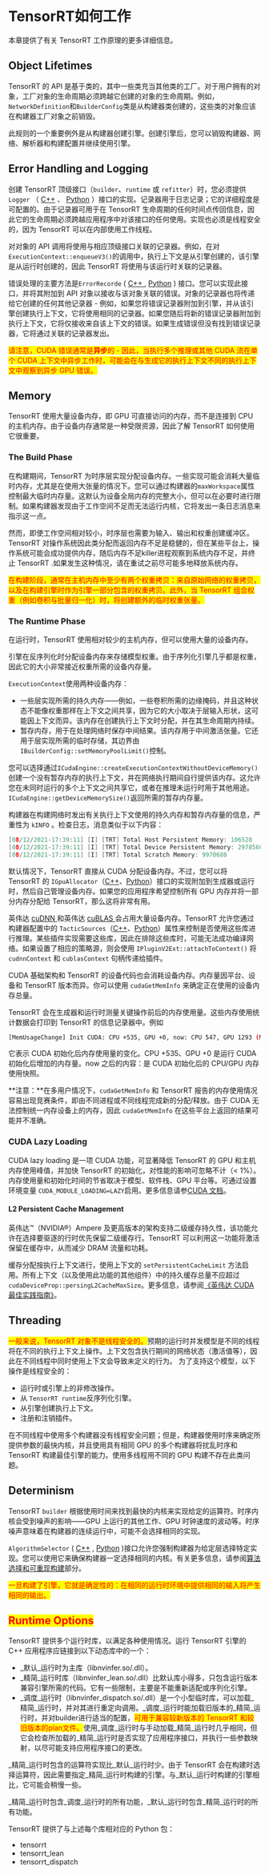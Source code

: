 # TensorRT如何工作

本章提供了有关 TensorRT 工作原理的更多详细信息。

## Object Lifetimes

TensorRT 的 API 是基于类的，其中一些类充当其他类的工厂。对于用户拥有的对象，工厂对象的生命周期必须跨越它创建的对象的生命周期。例如， `NetworkDefinition`和`BuilderConfig`类是从构建器类创建的，这些类的对象应该在构建器工厂对象之前销毁。

此规则的一个重要例外是从构建器创建引擎。创建引擎后，您可以销毁构建器、网络、解析器和构建配置并继续使用引擎。

## Error Handling and Logging

创建 TensorRT 顶级接口（`builder`、`runtime` 或 `refitter`）时，您必须提供`Logger` （ [C++](https://docs.nvidia.com/deeplearning/tensorrt/api/c\_api/classnvinfer1\_1\_1\_i\_logger.html) 、 [Python](https://docs.nvidia.com/deeplearning/tensorrt/api/python\_api/infer/Core/Logger.html) ）接口的实现。记录器用于日志记录；它的详细程度是可配置的。由于记录器可用于在 TensorRT 生命周期的任何时间点传回信息，因此它的生命周期必须跨越应用程序中对该接口的任何使用。实现也必须是线程安全的，因为 TensorRT 可以在内部使用工作线程。

对对象的 API 调用将使用与相应顶级接口关联的记录器。例如，在对`ExecutionContext::enqueueV3()`的调用中，执行上下文是从引擎创建的，该引擎是从运行时创建的，因此 TensorRT 将使用与该运行时关联的记录器。

错误处理的主要方法是`ErrorRecorde` ( [C++ ](https://docs.nvidia.com/deeplearning/tensorrt/api/c\_api/classnvinfer1\_1\_1\_i\_error\_recorder.html), [Python](https://docs.nvidia.com/deeplearning/tensorrt/api/python\_api/infer/Core/ErrorRecorder.html) ) 接口。您可以实现此接口，并将其附加到 API 对象以接收与该对象关联的错误。对象的记录器也将传递给它创建的任何其他记录器 - 例如，如果您将错误记录器附加到引擎，并从该引擎创建执行上下文，它将使用相同的记录器。如果您随后将新的错误记录器附加到执行上下文，它将仅接收来自该上下文的错误。如果生成错误但没有找到错误记录器，它将通过关联的记录器发出。

<mark style="color:red;">请注意，CUDA 错误通常是</mark><mark style="color:red;">**异步**</mark><mark style="color:red;">的 - 因此，当执行多个推理或其他 CUDA 流在单个 CUDA 上下文中异步工作时，可能会在与生成它的执行上下文不同的执行上下文中观察到异步 GPU 错误。</mark>

## Memory

TensorRT 使用大量设备内存，即 GPU 可直接访问的内存，而不是连接到 CPU 的主机内存。由于设备内存通常是一种受限资源，因此了解 TensorRT 如何使用它很重要。

### The Build Phase

在构建期间，TensorRT 为时序层实现分配设备内存。一些实现可能会消耗大量临时内存，尤其是在使用大张量的情况下。您可以通过构建器的`maxWorkspace`属性控制最大临时内存量。这默认为设备全局内存的完整大小，但可以在必要时进行限制。如果构建器发现由于工作空间不足而无法运行内核，它将发出一条日志消息来指示这一点。

然而，即使工作空间相对较小，时序层也需要为输入、输出和权重创建缓冲区。 TensorRT 对操作系统因此类分配而返回内存不足是稳健的，但在某些平台上，操作系统可能会成功提供内存，随后内存不足killer进程观察到系统内存不足，并终止 TensorRT .如果发生这种情况，请在重试之前尽可能多地释放系统内存。

<mark style="color:red;">在构建阶段，通常在主机内存中至少有两个权重拷贝：来自原始网络的权重拷贝，以及在构建引擎时作为引擎一部分包含的权重拷贝。此外，当 TensorRT 组合权重（例如卷积与批量归一化）时，将创建额外的临时权重张量。</mark>

### The Runtime Phase

在运行时，TensorRT 使用相对较少的主机内存，但可以使用大量的设备内存。

引擎在反序列化时分配设备内存来存储模型权重。由于序列化引擎几乎都是权重，因此它的大小非常接近权重所需的设备内存量。

`ExecutionContext`使用两种设备内存：

* 一些层实现所需的持久内存——例如，一些卷积所需的边缘掩码，并且这种状态不能像权重那样在上下文之间共享，因为它的大小取决于层输入形状，这可能因上下文而异。该内存在创建执行上下文时分配，并在其生命周期内持续。
* 暂存内存，用于在处理网络时保存中间结果。该内存用于中间激活张量。它还用于层实现所需的临时存储，其边界由`IBuilderConfig::setMemoryPoolLimit()`控制。

您可以选择通过`ICudaEngine::createExecutionContextWithoutDeviceMemory()`创建一个没有暂存内存的执行上下文，并在网络执行期间自行提供该内存。这允许您在未同时运行的多个上下文之间共享它，或者在推理未运行时用于其他用途。 `ICudaEngine::getDeviceMemorySize()`返回所需的暂存内存量。

构建器在构建网络时发出有关执行上下文使用的持久内存和暂存内存量的信息，严重性为 `kINFO` 。检查日志，消息类似于以下内容：

```cpp
[08/12/2021-17:39:11] [I] [TRT] Total Host Persistent Memory: 106528
[08/12/2021-17:39:11] [I] [TRT] Total Device Persistent Memory: 29785600
[08/12/2021-17:39:11] [I] [TRT] Total Scratch Memory: 9970688
```

默认情况下，TensorRT 直接从 CUDA 分配设备内存。不过，您可以将 TensorRT 的 `IGpuAllocator`（[C++](https://docs.nvidia.com/deeplearning/tensorrt/api/c\_api/classnvinfer1\_1\_1\_i\_gpu\_allocator.html)、[Python](https://docs.nvidia.com/deeplearning/tensorrt/api/python\_api/infer/Core/GpuAllocator.html)）接口的实现附加到生成器或运行时，然后自己管理设备内存。如果您的应用程序希望控制所有 GPU 内存并将一部分内存分配给 TensorRT，那么这将非常有用。

英伟达 [cuDNN ](https://developer.nvidia.com/cudnn)和英伟达 [cuBLAS ](https://developer.nvidia.com/cublas)会占用大量设备内存。TensorRT 允许您通过构建器配置中的 `TacticSources`（[C++](https://docs.nvidia.com/deeplearning/tensorrt/api/c\_api/namespacenvinfer1.html#a999ab7be02c9acfec0b2c9cc3673abb4)、[Python](https://docs.nvidia.com/deeplearning/tensorrt/api/python\_api/infer/Core/BuilderConfig.html?highlight=tactic\_sources#tensorrt.IBuilderConfig.set\_tactic\_sources)）属性来控制是否使用这些库进行推理。某些插件实现需要这些库，因此在排除这些库时，可能无法成功编译网络。如果设置了相应的策略源，则会使用 `IPluginV2Ext::attachToContext()` 将 `cudnnContext` 和 `cublasContext` 句柄传递给插件。

CUDA 基础架构和 TensorRT 的设备代码也会消耗设备内存。内存量因平台、设备和 TensorRT 版本而异。你可以使用 `cudaGetMemInfo` 来确定正在使用的设备内存总量。

TensorRT 会在生成器和运行时测量关键操作前后的内存使用量。这些内存使用统计数据会打印到 TensorRT 的信息记录器中。例如

```bash
[MemUsageChange] Init CUDA: CPU +535, GPU +0, now: CPU 547, GPU 1293 (MiB)
```

它表示 CUDA 初始化后内存使用量的变化。CPU +535、GPU +0 是运行 CUDA 初始化后增加的内存量。now 之后的内容：是 CUDA 初始化后的 CPU/GPU 内存使用快照。

**注意：**在多用户情况下，`cudaGetMemInfo` 和 TensorRT 报告的内存使用情况容易出现竞赛条件，即由不同进程或不同线程完成新的分配/释放。由于 CUDA 无法控制统一内存设备上的内存，因此 `cudaGetMemInfo` 在这些平台上返回的结果可能并不准确。

### CUDA Lazy Loading

CUDA lazy loading 是一项 CUDA 功能，可显著降低 TensorRT 的 GPU 和主机内存使用峰值，并加快 TensorRT 的初始化，对性能的影响可忽略不计（< 1%）。内存使用量和初始化时间的节省取决于模型、软件栈、GPU 平台等。可通过设置环境变量 `CUDA_MODULE_LOADING=LAZY`启用。更多信息请参[CUDA 文档](https://docs.nvidia.com/cuda/cuda-c-programming-guide/index.html#lazy-loading)。

#### L2 Persistent Cache Management

英伟达™（NVIDIA®）Ampere 及更高版本的架构支持二级缓存持久性，该功能允许在选择要驱逐的行时优先保留二级缓存行。TensorRT 可以利用这一功能将激活保留在缓存中，从而减少 DRAM 流量和功耗。

缓存分配按执行上下文进行，使用上下文的 `setPersistentCacheLimit` 方法启用。所有上下文（以及使用此功能的其他组件）中的持久缓存总量不应超过 `cudaDeviceProp::persingL2CacheMaxSize`。更多信息，请参阅[《英伟达 CUDA 最佳实践指南》](https://docs.nvidia.com/cuda/cuda-c-best-practices-guide/index.html)。

## Threading

<mark style="color:red;">一般来说，TensorRT 对象不是线程安全的。</mark>预期的运行时并发模型是不同的线程将在不同的执行上下文上操作。上下文包含执行期间的网络状态（激活值等），因此在不同线程中同时使用上下文会导致未定义的行为。 为了支持这个模型，以下操作是线程安全的：

* 运行时或引擎上的非修改操作。
* 从 `TensorRT runtime`反序列化引擎。
* 从引擎创建执行上下文。
* 注册和注销插件。

在不同线程中使用多个构建器没有线程安全问题；但是，构建器使用时序来确定所提供参数的最快内核，并且使用具有相同 GPU 的多个构建器将扰乱时序和 TensorRT 构建最佳引擎的能力。使用多线程用不同的 GPU 构建不存在此类问题。

##

## Determinism

TensorRT `builder` 根据使用时间来找到最快的内核来实现给定的运算符。时序内核会受到噪声的影响——GPU 上运行的其他工作、GPU 时钟速度的波动等。时序噪声意味着在构建器的连续运行中，可能不会选择相同的实现。

`AlgorithmSelector` ( [C++](https://docs.nvidia.com/deeplearning/tensorrt/api/c\_api/classnvinfer1\_1\_1\_i\_algorithm\_selector.html) , [Python](https://docs.nvidia.com/deeplearning/tensorrt/api/python\_api/infer/AlgorithmSelector/pyAlgorithmSelector.html) )接口允许您强制构建器为给定层选择特定实现。您可以使用它来确保构建器一定选择相同的内核。有关更多信息，请参阅[算法选择和可重现构建](https://docs.nvidia.com/deeplearning/tensorrt/developer-guide/index.html#algorithm-select)部分。

<mark style="color:red;">一旦构建了引擎，它就是确定性的：在相同的运行时环境中提供相同的输入将产生相同的输出。</mark>

## <mark style="color:red;">Runtime Options</mark>

TensorRT 提供多个运行时库，以满足各种使用情况。运行 TensorRT 引擎的 C++ 应用程序应链接到以下动态库中的一个：

* _默认_运行时为主库（libnvinfer.so/.dll）。
* _精简_运行时库（libnvinfer\_lean.so/.dll）比默认库小得多，只包含运行版本兼容引擎所需的代码。它有一些限制，主要是不能重新适配或序列化引擎。
* _调度_运行时（libnvinfer\_dispatch.so/.dll）是一个小型临时库，可以加载_精简_运行时，并对其进行重定向调用。_调度_运行时能加载旧版本的_精简_运行时，并对builder进行适当的配置，<mark style="color:red;">可用于兼容较新版本的 TensorRT 和较旧版本的plan文件。</mark>使用_调度_运行时与手动加载_精简_运行时几乎相同，但它会检查所加载的_精简_运行时是否实现了应用程序接口，并执行一些参数映射，以尽可能支持应用程序接口的更改。

_精简_运行时包含的运算符实现比_默认_运行时少。由于 TensorRT 会在构建时选择运算符，因此需要指定_精简_运行时构建的引擎。与_默认_运行时构建的引擎相比，它可能会稍慢一些。

_精简_运行时包含_调度_运行时的所有功能，_默认_运行时包含_精简_运行时的所有功能。

TensorRT 提供了与上述每个库相对应的 Python 包：

* tensorrt
* tensorrt\_lean
* tensorrt\_dispatch
